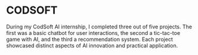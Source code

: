 # CODSOFT
During my CodSoft AI internship, I completed three out of five projects. The first was a basic chatbot for user interactions, the second a tic-tac-toe game with AI, and the third a recommendation system. Each project showcased distinct aspects of AI innovation and practical application.
